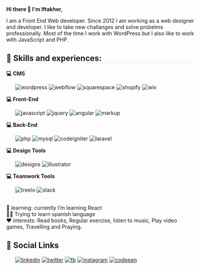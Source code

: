 <b>Hi there 👋 I'm Iftakher,</b>

I am a Front End Web developer. Since 2012 I am working as a web designer and developer. I like to take new challanges and solve probelms professionally. Most of the time I work with WordPress but I also like to work with JavaScript and PHP.

<h2 style="border-bottom:1px solid #ededed;width:100%;">🔭 Skills and experiences: </h2>

<b>💻 CMS</b>
<ul>
    <span><img src="https://i.ibb.co/cTb1CDr/wordpress.png" alt="wordpress"></span>
    <span><img src="https://i.ibb.co/cbCXRMc/webflow.png" alt="webflow"></span>
    <span><img src="https://i.ibb.co/SXX786Y/squarespace.png" alt="squarespace"></span>
    <span><img src="https://i.ibb.co/64f9sTk/shopify.png" alt="shopify"></span>
    <span><img src="https://i.ibb.co/DVb9MZg/wix.png" alt="wix"></span>
</ul>


<b>💻 Front-End</b>
<ul>
    <span><img src="https://i.ibb.co/Lv4DJ8S/javascript.png" alt="javascript"></span>
    <span><img src="https://i.ibb.co/FsnqMqc/jquery.png" alt="jquery"></span> 
    <span><img src="https://i.ibb.co/9vrWCpG/angular.png" alt="angular"></span> 
    <span><img src="https://i.ibb.co/1QhQyBt/markup.png" alt="markup"></span>
</ul>


<b>💻 Back-End</b>
<ul>
    <span><img src="https://i.ibb.co/N99vTsd/php.png" alt="php"></span>
    <span><img src="https://i.ibb.co/51gTQ7y/mysql.png" alt="mysql"></span>
    <span><img src="https://i.ibb.co/ZNzqNnd/codeigniter.png" alt="codeigniter"></span>
    <span><img src="https://i.ibb.co/PQrxDCN/laravel.png" alt="laravel"></span>
</ul>

<b>💻 Design Tools</b>
<ul>
    <img src="https://i.ibb.co/7p3XmDG/designs.png" alt="designs">
    <img src="https://i.ibb.co/mq4jZRX/illustrator.png" alt="illustrator">
</ul>

<b>💻 Teamwork Tools</b>
<ul>
    <img src="https://i.ibb.co/1vthKQJ/treelo.png" alt="treelo">
    <img src="https://i.ibb.co/VMv0CsF/slack.png" alt="slack">
</ul>

<br>

<div>
    🌱 learning: currently I’m learning React <br>
    👨‍🎓 Trying to learn spanish language <br>
    ❤️ interests: Read books, Regular exercise, listen to music, Play video games, Travelling and Praying.
</div>  


<h2>📱  Social Links</h2>
<ul>    
  <span><a target="_blank" href="https://www.linkedin.com/in/iftakhermasum303/"><img src="https://i.ibb.co/PhTzXFQ/linkedin.png" alt="linkedin"></a></span>    
  <span><a target="_blank" href="https://twitter.com/iftakher303"><img src="https://i.ibb.co/Sdmp26V/twitter.png" alt="twitter"></a></span>
  <span><a target="_blank" href="https://www.facebook.com/iftakher.masum.1/"><img src="https://i.ibb.co/Fhr0mvn/fb.png" alt="fb"></a></span>
  <span><a href="#"><img src="https://i.ibb.co/Vggxz3j/instagram.png" alt="instagram"></a></span>  
  <span><a target="_blank" href="https://codepen.io/mdiftakher"><img src="https://i.ibb.co/XVcWXsj/codepen.png" alt="codepen"></a></span> 
</ul>  

<!--
**iftakhermasum/iftakhermasum** is a ✨ _special_ ✨ repository because its `README.md` (this file) appears on your GitHub profile.

Here are some ideas to get you started:

- 🔭 I’m currently working on 
- 👯 I’m looking to collaborate on ...
- 🤔 I’m looking for help with ...
- 💬 Ask me about ...
- 📫 How to reach me: ...
- 😄 Pronouns: ...
- ⚡ Fun fact: ...
- 💬 Ask me about ---
-->
